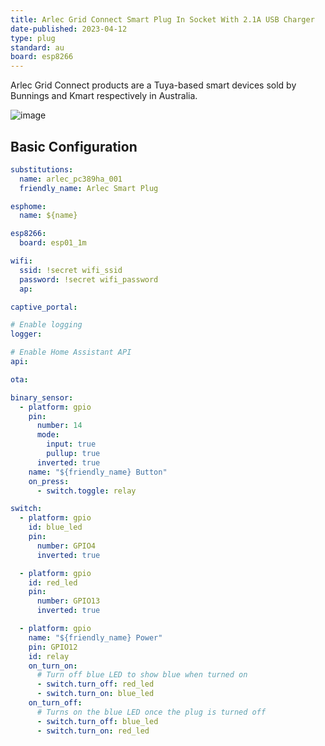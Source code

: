 ```yaml
---
title: Arlec Grid Connect Smart Plug In Socket With 2.1A USB Charger
date-published: 2023-04-12
type: plug
standard: au
board: esp8266
---
```


Arlec Grid Connect products are a Tuya-based smart devices
sold by Bunnings and Kmart respectively in Australia.

![image](/brilliant-mirabella-genio-smart-plugs.jpg)

## Basic Configuration

```yaml
substitutions:
  name: arlec_pc389ha_001
  friendly_name: Arlec Smart Plug

esphome:
  name: ${name}

esp8266:
  board: esp01_1m

wifi:
  ssid: !secret wifi_ssid
  password: !secret wifi_password
  ap:

captive_portal:

# Enable logging
logger:

# Enable Home Assistant API
api:

ota:

binary_sensor:
  - platform: gpio
    pin:
      number: 14
      mode:
        input: true
        pullup: true
      inverted: true
    name: "${friendly_name} Button"
    on_press:
      - switch.toggle: relay

switch:
  - platform: gpio
    id: blue_led
    pin:
      number: GPIO4
      inverted: true

  - platform: gpio
    id: red_led
    pin:
      number: GPIO13
      inverted: true

  - platform: gpio
    name: "${friendly_name} Power"
    pin: GPIO12
    id: relay
    on_turn_on:
      # Turn off blue LED to show blue when turned on
      - switch.turn_off: red_led
      - switch.turn_on: blue_led
    on_turn_off:
      # Turns on the blue LED once the plug is turned off
      - switch.turn_off: blue_led
      - switch.turn_on: red_led
```
